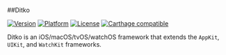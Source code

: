 ##Ditko

[![Version](http://img.shields.io/cocoapods/v/Ditko.svg)](http://cocoapods.org/?q=Ditko)
 [![Platform](http://img.shields.io/cocoapods/p/Ditko.svg)]()
[![License](http://img.shields.io/cocoapods/l/Ditko.svg)](https://github.com/Kosoku/Ditko/blob/master/license.txt)
 [![Carthage compatible](https://img.shields.io/badge/Carthage-compatible-4BC51D.svg?style=flat)](https://github.com/Carthage/Carthage)

Ditko is an iOS/macOS/tvOS/watchOS framework that extends the `AppKit`, `UIKit`, and `WatchKit` frameworks.
